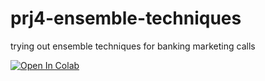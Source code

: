 # prj4-ensemble-techniques
trying out ensemble techniques for banking marketing calls

[![Open In Colab](https://colab.research.google.com/assets/colab-badge.svg)](https://colab.research.google.com/github/glaiml/prj4-ensemble-techniques/blob/master/VGK_EnsembleTechniques_Project.ipynb)
